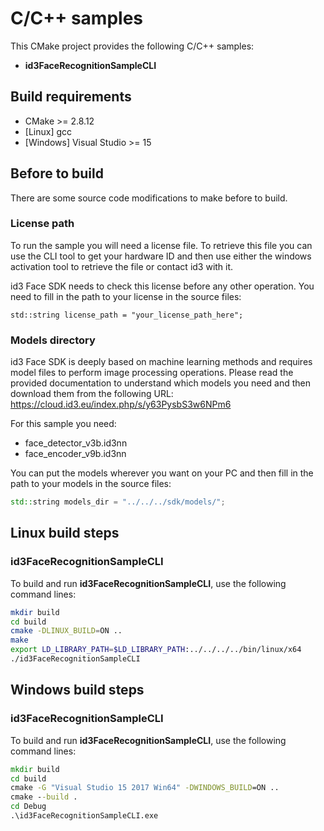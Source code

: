 # C/C++ samples

This CMake project provides the following C/C++ samples: 
* **id3FaceRecognitionSampleCLI**

## Build requirements

* CMake >= 2.8.12
* [Linux] gcc
* [Windows] Visual Studio >= 15

## Before to build

There are some source code modifications to make before to build.

### License path

To run the sample you will need a license file. To retrieve this file you can use the CLI tool to get your hardware ID and then use either the windows activation tool to retrieve the file or contact id3 with it.

id3 Face SDK needs to check this license before any other operation. You need to fill in the path to your license in the source files:

    std::string license_path = "your_license_path_here";

### Models directory

id3 Face SDK is deeply based on machine learning methods and requires model files to perform image processing operations. Please read the provided documentation to understand which models you need and then download them from the following URL: https://cloud.id3.eu/index.php/s/y63PysbS3w6NPm6

For this sample you need:
- face_detector_v3b.id3nn
- face_encoder_v9b.id3nn

You can put the models wherever you want on your PC and then fill in the path to your models in the source files:
```c++    
std::string models_dir = "../../../sdk/models/";
```

## Linux build steps

### id3FaceRecognitionSampleCLI

To build and run **id3FaceRecognitionSampleCLI**, use the following command lines:

```bash
mkdir build
cd build
cmake -DLINUX_BUILD=ON ..
make
export LD_LIBRARY_PATH=$LD_LIBRARY_PATH:../../../../bin/linux/x64
./id3FaceRecognitionSampleCLI
```

## Windows build steps

### id3FaceRecognitionSampleCLI

To build and run **id3FaceRecognitionSampleCLI**, use the following command lines:
```bat
mkdir build
cd build
cmake -G "Visual Studio 15 2017 Win64" -DWINDOWS_BUILD=ON ..
cmake --build .
cd Debug
.\id3FaceRecognitionSampleCLI.exe
```